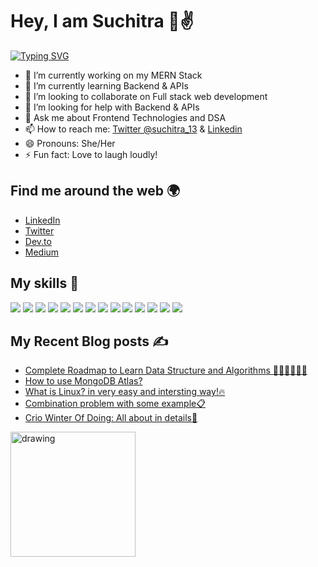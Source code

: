 # Hey, I am Suchitra 👋✌️

[![Typing SVG](https://readme-typing-svg.herokuapp.com?font=Montserrat&color=4FA5F7&size=22&lines=I'm+a+full+stack+developer;Enthusiast+in+design;Love+to+write+blogs;Good+in+problem+solving;Love+to+open+source)](https://git.io/typing-svg)

- 🔭 I’m currently working on my MERN Stack
- 🌱 I’m currently learning Backend & APIs
- 👯 I’m looking to collaborate on Full stack web development
- 🤔 I’m looking for help with Backend & APIs
- 💬 Ask me about Frontend Technologies and DSA
- 📫 How to reach me: [Twitter @suchitra_13](https://twitter.com/suchitra_13) &  [Linkedin](https://www.linkedin.com/in/suchitra-giri/)
- 😄 Pronouns: She/Her
- ⚡ Fun fact: Love to laugh loudly!

## Find me around the web 🌍

- [LinkedIn](https://www.linkedin.com/in/suchitra-giri/)
- [Twitter](https://twitter.com/suchitra_13)
- [Dev.to](https://dev.to/suchitr36309633)
- [Medium](https://suchigiri13.medium.com/)


## My skills 🚀

![](https://img.shields.io/badge/HTML5-E34F26?style=for-the-badge&logo=html5&logoColor=white)
![](https://img.shields.io/badge/JavaScript-F7DF1E?style=for-the-badge&logo=javascript&logoColor=black)
![](https://img.shields.io/badge/Node.js-43853D?style=for-the-badge&logo=node.js&logoColor=white)
![](https://img.shields.io/badge/CSS3-1572B6?style=for-the-badge&logo=css3&logoColor=white)
![](https://img.shields.io/badge/Markdown-000000?style=for-the-badge&logo=markdown&logoColor=white)
![](https://img.shields.io/badge/Express.js-404D59?style=for-the-badge)
![](https://img.shields.io/badge/React-20232A?style=for-the-badge&logo=react&logoColor=61DAFB)
![](https://img.shields.io/badge/Bootstrap-563D7C?style=for-the-badge&logo=bootstrap&logoColor=white)
![](https://img.shields.io/badge/jQuery-0769AD?style=for-the-badge&logo=jquery&logoColor=white)
![](https://img.shields.io/badge/Netlify-00C7B7?style=for-the-badge&logo=netlify&logoColor=white)
![](https://img.shields.io/badge/MongoDB-4EA94B?style=for-the-badge&logo=mongodb&logoColor=white)
![](https://img.shields.io/badge/Heroku-430098?style=for-the-badge&logo=heroku&logoColor=white)
![](https://img.shields.io/badge/Google_Cloud-4285F4?style=for-the-badge&logo=google-cloud&logoColor=white)
![](https://img.shields.io/badge/-canva-blue?style=for-the-badge)


## My Recent Blog posts ✍️

<!-- BLOG-POST-LIST:START -->
- [Complete Roadmap to Learn Data Structure and Algorithms 🐱‍🏍👨‍💻👩‍💻](https://dev.to/suchitra_13/complete-roadmap-to-learn-data-structure-and-algorithms-1pka)
- [How to use MongoDB Atlas?](https://dev.to/suchitra_13/how-to-use-mongodb-atlas-4bl4)
- [What is Linux? in very easy and intersting way!🔥](https://dev.to/suchitr36309633/what-is-linux-3jnc)
- [Combination problem with some example📋](https://dev.to/suchitr36309633/combinations-problem-3f83)
- [Crio Winter Of Doing: All about in details💁](https://suchigiri13.medium.com/crio-do-winter-of-doing-stage-1-ae75cb84fd4e)

<!-- BLOG-POST-LIST:END -->

<!-- [![image](https://dev-to-uploads.s3.amazonaws.com/uploads/articles/cawwn08bx5rh2s9bax2x.png)](https://www.buymeacoffee.com/suchitra) -->
<a href="https://www.buymeacoffee.com/suchitra"><img src="https://dev-to-uploads.s3.amazonaws.com/uploads/articles/cawwn08bx5rh2s9bax2x.png" alt="drawing" width="200"/></a>

